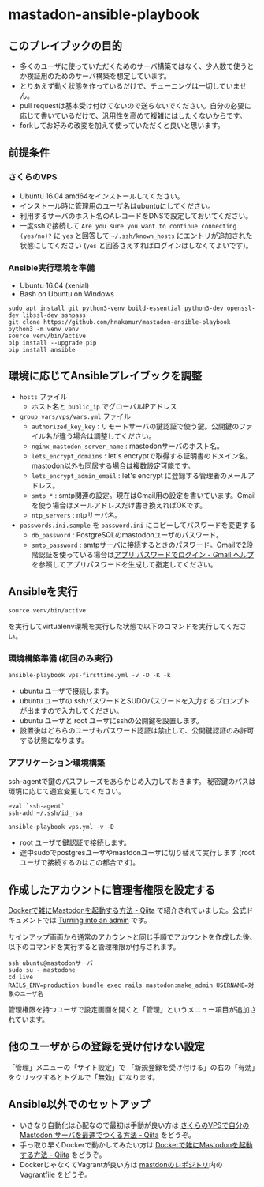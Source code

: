 mastadon-ansible-playbook
=========================

## このプレイブックの目的

* 多くのユーザに使っていただくためのサーバ構築ではなく、少人数で使うとか検証用のためのサーバ構築を想定しています。
* とりあえず動く状態を作っているだけで、チューニングは一切していません。
* pull requestは基本受け付けてないので送らないでください。自分の必要に応じて書いているだけで、汎用性を高めて複雑にはしたくないからです。
* forkしてお好みの改変を加えて使っていただくと良いと思います。

## 前提条件

### さくらのVPS

- Ubuntu 16.04 amd64をインストールしてください。
- インストール時に管理用のユーザ名はubuntuにしてください。
- 利用するサーバのホスト名のAレコードをDNSで設定しておいてください。
- 一度sshで接続して `Are you sure you want to continue connecting (yes/no)?` に `yes` と回答して `~/.ssh/known_hosts` にエントリが追加された状態にしてください (`yes` と回答さえすればログインはしなくてよいです)。

### Ansible実行環境を準備

- Ubuntu 16.04 (xenial)
- Bash on Ubuntu on Windows

```
sudo apt install git python3-venv build-essential python3-dev openssl-dev libssl-dev sshpass
git clone https://github.com/hnakamur/mastadon-ansible-playbook
python3 -m venv venv
source venv/bin/active
pip install --upgrade pip
pip install ansible
```

## 環境に応じてAnsibleプレイブックを調整

* `hosts` ファイル
   - ホスト名と `public_ip` でグローバルIPアドレス  
* `group_vars/vps/vars.yml` ファイル
   - `authorized_key_key` : リモートサーバの鍵認証で使う鍵。公開鍵のファイル名が違う場合は調整してください。
   - `nginx_mastodon_server_name` : mastodonサーバのホスト名。
   - `lets_encrypt_domains` : let's encryptで取得する証明書のドメイン名。mastodon以外も同居する場合は複数設定可能です。
   - `lets_encrypt_admin_email` : let's encrypt に登録する管理者のメールアドレス。
   - `smtp_*` : smtp関連の設定。現在はGmail用の設定を書いています。Gmailを使う場合はメールアドレスだけ書き換えればOKです。
   - `ntp_servers` : ntpサーバ名。
* `passwords.ini.sample` を `password.ini` にコピーしてパスワードを変更する
   - `db_password` : PostgreSQLのmastodonユーザのパスワード。
   - `smtp_password` : smtpサーバに接続するときのパスワード。Gmailで2段階認証を使っている場合は[アプリ パスワードでログイン - Gmail ヘルプ](https://support.google.com/mail/answer/185833?hl=ja)を参照してアプリパスワードを生成して指定してください。

## Ansibleを実行

```
source venv/bin/active
```

を実行してvirtualenv環境を実行した状態で以下のコマンドを実行してください。


### 環境構築準備 (初回のみ実行)

```
ansible-playbook vps-firsttime.yml -v -D -K -k
```

- ubuntu ユーザで接続します。
- ubuntu ユーザの sshパスワードとSUDOパスワードを入力するプロンプトが出ますので入力してください。
- ubuntu ユーザと root ユーザにsshの公開鍵を設置します。
- 設置後はどちらのユーザもパスワード認証は禁止して、公開鍵認証のみ許可する状態になります。

### アプリケーション環境構築

ssh-agentで鍵のパスフレーズをあらかじめ入力しておきます。
秘密鍵のパスは環境に応じて適宜変更してください。

```
eval `ssh-agent`
ssh-add ~/.ssh/id_rsa
```

```
ansible-playbook vps.yml -v -D
```

- root ユーザで鍵認証で接続します。
- 途中sudoでpostgresユーザやmastdonユーザに切り替えて実行します (rootユーザで接続するのはこの都合です)。

## 作成したアカウントに管理者権限を設定する

[Dockerで雑にMastodonを起動する方法 - Qiita](http://qiita.com/zembutsu/items/fd52a504321dd5d6f0b8) で紹介されていました。公式ドキュメントでは [Turning into an admin](https://github.com/tootsuite/documentation/blob/8367c216524513ca9ed1e6fb4505a734853c308b/Running-Mastodon/Administration-guide.md#turning-into-an-admin) です。

サインアップ画面から通常のアカウントと同じ手順でアカウントを作成した後、以下のコマンドを実行すると管理権限が付与されます。

```
ssh ubuntu@mastodonサーバ
sudo su - mastodone
cd live
RAILS_ENV=production bundle exec rails mastodon:make_admin USERNAME=対象のユーザ名 
```

管理権限を持つユーザで設定画面を開くと「管理」というメニュー項目が追加されています。

## 他のユーザからの登録を受け付けない設定

「管理」メニューの「サイト設定」で
「新規登録を受け付ける」の右の「有効」をクリックするとトグルで「無効」になります。

## Ansible以外でのセットアップ

* いきなり自動化は心配なので最初は手動が良い方は
  [さくらのVPSで自分の Mastodon サーバを最速でつくる方法 - Qiita](http://qiita.com/hekki/items/c3f42c31632105389c79) をどうぞ。
* 手っ取り早くDockerで動かしてみたい方は
  [Dockerで雑にMastodonを起動する方法 - Qiita](http://qiita.com/zembutsu/items/fd52a504321dd5d6f0b8) をどうぞ。
* DockerじゃなくてVagrantが良い方は [mastdonのレポジトリ](https://github.com/tootsuite/mastodon/)内の [Vagrantfile](https://github.com/tootsuite/mastodon/blob/master/Vagrantfile) をどうぞ。
